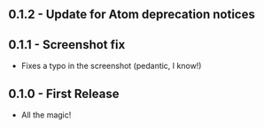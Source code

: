## 0.1.2 - Update for Atom deprecation notices

## 0.1.1 - Screenshot fix
* Fixes a typo in the screenshot (pedantic, I know!)

## 0.1.0 - First Release
* All the magic!
